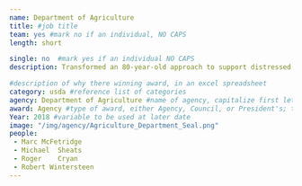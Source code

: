 ```yaml
---
name: Department of Agriculture
title: #job title
team: yes #mark no if an individual, NO CAPS
length: short

single: no  #mark yes if an individual NO CAPS
description: Transformed an 80-year-old approach to support distressed agricultural industries and provide safe, nutritious food to low-income communities. Their efforts enabled USDA to help industries in weeks instead of months and provide food banks with more fresh fruit, vegetables, dairy and meat.

#description of why there winning award, in an excel spreadsheet
category: usda #reference list of categories
agency: Department of Agriculture #name of agency, capitalize first letter of each name
award: Agency #type of award, either Agency, Council, or President's; this is case sensitive so make sure to match the options listed exactly. This section generates the format of the card
Year: 2018 #variable to be used at later date
image: "/img/agency/Agriculture_Department_Seal.png"
people:
 - Marc	McFetridge
 - Michael	Sheats
 - Roger	Cryan
 - Robert Wintersteen
---
```

